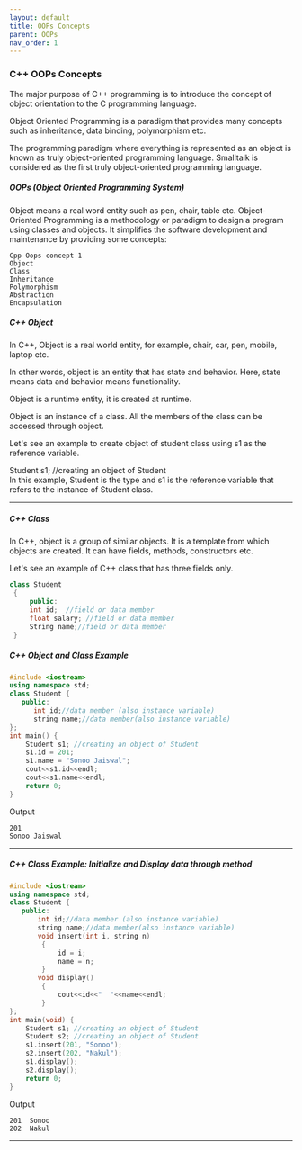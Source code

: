 ```yaml
---
layout: default
title: OOPs Concepts
parent: OOPs
nav_order: 1
---
```

### C++ OOPs Concepts


The major purpose of C++ programming is to introduce the concept of object orientation to the C programming language.

Object Oriented Programming is a paradigm that provides many concepts such as inheritance, data binding, polymorphism etc.

The programming paradigm where everything is represented as an object is known as truly object-oriented programming language. Smalltalk is considered as the first truly object-oriented programming language.



##### OOPs (Object Oriented Programming System)


Object means a real word entity such as pen, chair, table etc. Object-Oriented Programming is a methodology or paradigm to design a program using classes and objects. It simplifies the software development and maintenance by providing some concepts:
```
Cpp Oops concept 1
Object
Class
Inheritance
Polymorphism
Abstraction
Encapsulation
```

##### C++ Object

In C++, Object is a real world entity, for example, chair, car, pen, mobile, laptop etc.

In other words, object is an entity that has state and behavior. Here, state means data and behavior means functionality.

Object is a runtime entity, it is created at runtime.

Object is an instance of a class. All the members of the class can be accessed through object.

Let's see an example to create object of student class using s1 as the reference variable.

Student s1;  //creating an object of Student      
In this example, Student is the type and s1 is the reference variable that refers to the instance of Student class.

--------

##### C++ Class


In C++, object is a group of similar objects. It is a template from which objects are created. It can have fields, methods, constructors etc.

Let's see an example of C++ class that has three fields only.
```c++
class Student    
 {    
     public:  
     int id;  //field or data member     
     float salary; //field or data member  
     String name;//field or data member    
 }    
```

##### C++ Object and Class Example

```c++
#include <iostream>  
using namespace std;  
class Student {  
   public:  
      int id;//data member (also instance variable)      
      string name;//data member(also instance variable)      
};  
int main() {  
    Student s1; //creating an object of Student   
    s1.id = 201;    
    s1.name = "Sonoo Jaiswal";   
    cout<<s1.id<<endl;  
    cout<<s1.name<<endl;  
    return 0;  
}  
```
Output
```
201
Sonoo Jaiswal
```

-----------

##### C++ Class Example: Initialize and Display data through method

```c++
#include <iostream>  
using namespace std;  
class Student {  
   public:  
       int id;//data member (also instance variable)      
       string name;//data member(also instance variable)      
       void insert(int i, string n)    
        {    
            id = i;    
            name = n;    
        }    
       void display()    
        {    
            cout<<id<<"  "<<name<<endl;    
        }    
};  
int main(void) {  
    Student s1; //creating an object of Student   
    Student s2; //creating an object of Student  
    s1.insert(201, "Sonoo");    
    s2.insert(202, "Nakul");    
    s1.display();    
    s2.display();  
    return 0;  
}  
```
Output
```
201  Sonoo
202  Nakul
```

------------

